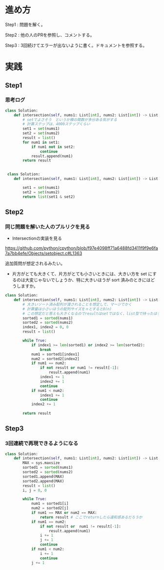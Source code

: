 # 進め方

Step1 : 問題を解く。

Step2 : 他の人のPRを参照し、コメントする。

Step3 : 3回続けてエラーが出ないように書く。ドキュメントを参照する。

# 実践

## Step1

### 思考ログ

```python
class Solution:
    def intersection(self, nums1: List[int], nums2: List[int]) -> List[int]:
        # setでよさそう　というか積の関数が多分ある気がする
        # 計算ステップは、4000ステップくらい
        set1 = set(nums1)
        set2 = set(nums2)
        result = list()
        for num1 in set1:
            if num1 not in set2:
                continue
            result.append(num1)
        return result
            
            
 class Solution:
    def intersection(self, nums1: List[int], nums2: List[int]) -> List[int]:

        set1 = set(nums1)
        set2 = set(nums2)
        return list(set1 & set2)
```

## Step2

### 同じ問題を解いた人のプルリクを見る

- Intersectionの実装を見る

https://github.com/python/cpython/blob/f97e4098ff71a6488fd3411f9f9e6fa7a7bb4efe/Objects/setobject.c#L1363

追加質問が想定されるみたい。

- 片方がとても大きくて、片方がとても小さいときには、大きい方を set にするのは大変じゃないでしょうか、特に大きいほうが sort 済みのときにはどうしますか。

```python
class Solution:
    def intersection(self, nums1: List[int], nums2: List[int]) -> List[int]:
        # 大きいソート済み配列が渡されることを想定して、マージでかく
        # 計算量は小さいほうの配列サイズをｎとするとO(n)
        # この想定だと答えも大きくなるのでresultはsetではなく、list型で持ったほうがよい
        sorted1 = sorted(nums1)
        sorted2 = sorted(nums2)
        index1, index2 = 0, 0
        result = list()

        while True:
            if index1 >= len(sorted1) or index2 >= len(sorted2):
                break
            num1 = sorted1[index1]
            num2 = sorted2[index2]
            if num1 == num2:
                if not result or num1 != result[-1]: 
                    result.append(num1)
                index1 += 1
                index2 += 1
                continue
            if num1 < num2:
                index1 += 1
                continue
            index2 += 1
        
        return result
```

## Step3

### 3回連続で再現できるようになる
```python
class Solution:
    def intersection(self, nums1: List[int], nums2: List[int]) -> List[int]:
        MAX = sys.maxsize
        sorted1 = sorted(nums1)
        sorted2 = sorted(nums2)
        sorted1.append(MAX)
        sorted2.append(MAX)
        result = list()
        i, j = 0, 0

        while True:
            num1 = sorted1[i]
            num2 = sorted2[j]
            if num1 == MAX or num2 == MAX:
                return result # ここでreturnしたら違和感あるだろうか
            if num1 == num2:
                if not result or  num1 != result[-1]:
                    result.append(num1)
                i += 1
                j += 1
                continue
            if num1 < num2:
                i += 1
                continue
            j += 1
```
